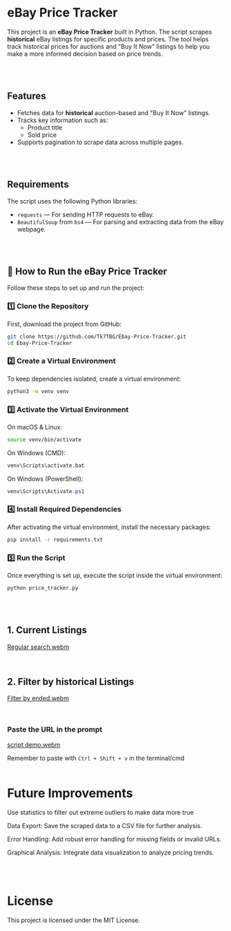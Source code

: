 # eBay Price Tracker

This project is an **eBay Price Tracker** built in Python. The script scrapes **historical** eBay listings for specific products and prices. The tool helps track historical prices for auctions and "Buy It Now" listings to help you make a more informed decision based on price trends.

<br />
<br />

## Features
- Fetches data for **historical** auction-based and "Buy It Now" listings.
- Tracks key information such as:
  - Product title
  - Sold price
- Supports pagination to scrape data across multiple pages.

<br />
<br />

## Requirements
The script uses the following Python libraries:
- `requests` — For sending HTTP requests to eBay.
- `BeautifulSoup` from `bs4` — For parsing and extracting data from the eBay webpage.

<br />
<br />

## 🚀 How to Run the eBay Price Tracker

Follow these steps to set up and run the project:

### 1️⃣ Clone the Repository
First, download the project from GitHub:
```bash
git clone https://github.com/Tk7TBG/Ebay-Price-Tracker.git
cd Ebay-Price-Tracker
```

### 2️⃣ Create a Virtual Environment
To keep dependencies isolated, create a virtual environment:
```bash
python3 -m venv venv
```

### 3️⃣ Activate the Virtual Environment
On macOS & Linux:
```bash
source venv/bin/activate
```
On Windows (CMD):
```bash
venv\Scripts\activate.bat
```
On Windows (PowerShell):
```powershell
venv\Scripts\Activate.ps1
```

### 4️⃣ Install Required Dependencies
After activating the virtual environment, install the necessary packages:
```bash
pip install -r requirements.txt
```

### 5️⃣ Run the Script
Once everything is set up, execute the script inside the virtual environment:
```bash
python price_tracker.py
```


<br />
<br />

## 1. Current Listings

[Regular search.webm](https://github.com/user-attachments/assets/e4a789ee-88e2-4ada-b491-d4dd2a62f59c)

<br />


## 2. Filter by historical Listings

[Filter by ended.webm](https://github.com/user-attachments/assets/dd0f3d77-0c39-4958-a01f-347937d48ebb)

<br />

### Paste the URL in the prompt
[script demo.webm](https://github.com/user-attachments/assets/411aae73-4990-4410-bdba-7821a54bcb68)

Remember to paste with `Ctrl + Shift + v` in the terminal/cmd
<br />
<br />

# Future Improvements
Use statistics to filter out extreme outliers to make data more true

Data Export: Save the scraped data to a CSV file for further analysis.

Error Handling: Add robust error handling for missing fields or invalid URLs.

Graphical Analysis: Integrate data visualization to analyze pricing trends.

<br />
<br />

# License
This project is licensed under the MIT License.

